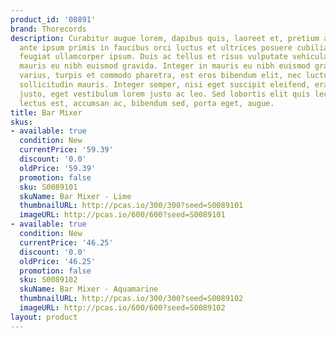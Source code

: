 ```yaml
---
product_id: '00891'
brand: Thorecords
description: Curabitur augue lorem, dapibus quis, laoreet et, pretium ac, nisi. Vestibulum
  ante ipsum primis in faucibus orci luctus et ultrices posuere cubilia Curae; Pellentesque
  feugiat ullamcorper ipsum. Duis ac tellus et risus vulputate vehicula. Integer in
  mauris eu nibh euismod gravida. Integer in mauris eu nibh euismod gravida. Nullam
  varius, turpis et commodo pharetra, est eros bibendum elit, nec luctus magna felis
  sollicitudin mauris. Integer semper, nisi eget suscipit eleifend, erat nisl hendrerit
  justo, eget vestibulum lorem justo ac leo. Sed lobortis elit quis lectus. Fusce
  lectus est, accumsan ac, bibendum sed, porta eget, augue.
title: Bar Mixer
skus:
- available: true
  condition: New
  currentPrice: '59.39'
  discount: '0.0'
  oldPrice: '59.39'
  promotion: false
  sku: S0089101
  skuName: Bar Mixer - Lime
  thumbnailURL: http://pcas.io/300/300?seed=S0089101
  imageURL: http://pcas.io/600/600?seed=S0089101
- available: true
  condition: New
  currentPrice: '46.25'
  discount: '0.0'
  oldPrice: '46.25'
  promotion: false
  sku: S0089102
  skuName: Bar Mixer - Aquamarine
  thumbnailURL: http://pcas.io/300/300?seed=S0089102
  imageURL: http://pcas.io/600/600?seed=S0089102
layout: product
---
```

